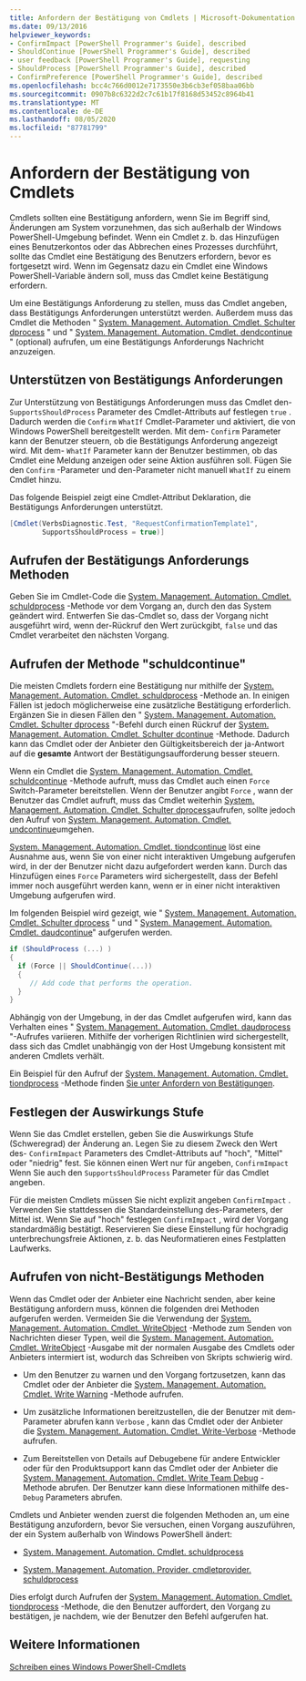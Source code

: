 ```yaml
---
title: Anfordern der Bestätigung von Cmdlets | Microsoft-Dokumentation
ms.date: 09/13/2016
helpviewer_keywords:
- ConfirmImpact [PowerShell Programmer's Guide], described
- ShouldContinue [PowerShell Programmer's Guide], described
- user feedback [PowerShell Programmer's Guide], requesting
- ShouldProcess [PowerShell Programmer's Guide], described
- ConfirmPreference [PowerShell Programmer's Guide], described
ms.openlocfilehash: bcc4c766d0012e7173550e3b6cb3ef058baa06bb
ms.sourcegitcommit: 0907b8c6322d2c7c61b17f8168d53452c8964b41
ms.translationtype: MT
ms.contentlocale: de-DE
ms.lasthandoff: 08/05/2020
ms.locfileid: "87781799"
---
```

# <a name="requesting-confirmation-from-cmdlets"></a>Anfordern der Bestätigung von Cmdlets

Cmdlets sollten eine Bestätigung anfordern, wenn Sie im Begriff sind, Änderungen am System vorzunehmen, das sich außerhalb der Windows PowerShell-Umgebung befindet. Wenn ein Cmdlet z. b. das Hinzufügen eines Benutzerkontos oder das Abbrechen eines Prozesses durchführt, sollte das Cmdlet eine Bestätigung des Benutzers erfordern, bevor es fortgesetzt wird. Wenn im Gegensatz dazu ein Cmdlet eine Windows PowerShell-Variable ändern soll, muss das Cmdlet keine Bestätigung erfordern.

Um eine Bestätigungs Anforderung zu stellen, muss das Cmdlet angeben, dass Bestätigungs Anforderungen unterstützt werden. Außerdem muss das Cmdlet die Methoden " [System. Management. Automation. Cmdlet. Schulter dprocess](/dotnet/api/System.Management.Automation.Cmdlet.ShouldProcess) " und " [System. Management. Automation. Cmdlet. dendcontinue](/dotnet/api/System.Management.Automation.Cmdlet.ShouldContinue) " (optional) aufrufen, um eine Bestätigungs Anforderungs Nachricht anzuzeigen.

## <a name="supporting-confirmation-requests"></a>Unterstützen von Bestätigungs Anforderungen

Zur Unterstützung von Bestätigungs Anforderungen muss das Cmdlet den- `SupportsShouldProcess` Parameter des Cmdlet-Attributs auf festlegen `true` . Dadurch werden die `Confirm` `WhatIf` Cmdlet-Parameter und aktiviert, die von Windows PowerShell bereitgestellt werden. Mit dem- `Confirm` Parameter kann der Benutzer steuern, ob die Bestätigungs Anforderung angezeigt wird. Mit dem- `WhatIf` Parameter kann der Benutzer bestimmen, ob das Cmdlet eine Meldung anzeigen oder seine Aktion ausführen soll. Fügen Sie den `Confirm` -Parameter und den-Parameter nicht manuell `WhatIf` zu einem Cmdlet hinzu.

Das folgende Beispiel zeigt eine Cmdlet-Attribut Deklaration, die Bestätigungs Anforderungen unterstützt.

```csharp
[Cmdlet(VerbsDiagnostic.Test, "RequestConfirmationTemplate1",
        SupportsShouldProcess = true)]
```

## <a name="calling-the-confirmation-request-methods"></a>Aufrufen der Bestätigungs Anforderungs Methoden

Geben Sie im Cmdlet-Code die [System. Management. Automation. Cmdlet. schuldprocess](/dotnet/api/System.Management.Automation.Cmdlet.ShouldProcess) -Methode vor dem Vorgang an, durch den das System geändert wird. Entwerfen Sie das-Cmdlet so, dass der Vorgang nicht ausgeführt wird, wenn der-Rückruf den Wert zurückgibt, `false` und das Cmdlet verarbeitet den nächsten Vorgang.

## <a name="calling-the-shouldcontinue-method"></a>Aufrufen der Methode "schuldcontinue"

Die meisten Cmdlets fordern eine Bestätigung nur mithilfe der [System. Management. Automation. Cmdlet. schuldprocess](/dotnet/api/System.Management.Automation.Cmdlet.ShouldProcess) -Methode an. In einigen Fällen ist jedoch möglicherweise eine zusätzliche Bestätigung erforderlich. Ergänzen Sie in diesen Fällen den " [System. Management. Automation. Cmdlet. Schulter dprocess](/dotnet/api/System.Management.Automation.Cmdlet.ShouldProcess) "-Befehl durch einen Rückruf der [System. Management. Automation. Cmdlet. Schulter dcontinue](/dotnet/api/System.Management.Automation.Cmdlet.ShouldContinue) -Methode. Dadurch kann das Cmdlet oder der Anbieter den Gültigkeitsbereich der ja-Antwort auf die **gesamte** Antwort der Bestätigungsaufforderung besser steuern.

Wenn ein Cmdlet die [System. Management. Automation. Cmdlet. schuldcontinue](/dotnet/api/System.Management.Automation.Cmdlet.ShouldContinue) -Methode aufruft, muss das Cmdlet auch einen `Force` Switch-Parameter bereitstellen. Wenn der Benutzer angibt `Force` , wann der Benutzer das Cmdlet aufruft, muss das Cmdlet weiterhin [System. Management. Automation. Cmdlet. Schulter dprocess](/dotnet/api/System.Management.Automation.Cmdlet.ShouldProcess)aufrufen, sollte jedoch den Aufruf von [System. Management. Automation. Cmdlet. undcontinue](/dotnet/api/System.Management.Automation.Cmdlet.ShouldContinue)umgehen.

[System. Management. Automation. Cmdlet. tiondcontinue](/dotnet/api/System.Management.Automation.Cmdlet.ShouldContinue) löst eine Ausnahme aus, wenn Sie von einer nicht interaktiven Umgebung aufgerufen wird, in der der Benutzer nicht dazu aufgefordert werden kann. Durch das Hinzufügen eines `Force` Parameters wird sichergestellt, dass der Befehl immer noch ausgeführt werden kann, wenn er in einer nicht interaktiven Umgebung aufgerufen wird.

Im folgenden Beispiel wird gezeigt, wie " [System. Management. Automation. Cmdlet. Schulter dprocess](/dotnet/api/System.Management.Automation.Cmdlet.ShouldProcess) " und " [System. Management. Automation. Cmdlet. daudcontinue](/dotnet/api/System.Management.Automation.Cmdlet.ShouldContinue)" aufgerufen werden.

```csharp
if (ShouldProcess (...) )
{
  if (Force || ShouldContinue(...))
  {
     // Add code that performs the operation.
  }
}
```

Abhängig von der Umgebung, in der das Cmdlet aufgerufen wird, kann das Verhalten eines " [System. Management. Automation. Cmdlet. daudprocess](/dotnet/api/System.Management.Automation.Cmdlet.ShouldProcess) "-Aufrufes variieren. Mithilfe der vorherigen Richtlinien wird sichergestellt, dass sich das Cmdlet unabhängig von der Host Umgebung konsistent mit anderen Cmdlets verhält.

Ein Beispiel für den Aufruf der [System. Management. Automation. Cmdlet. tiondprocess](/dotnet/api/System.Management.Automation.Cmdlet.ShouldProcess) -Methode finden [Sie unter Anfordern von Bestätigungen](./how-to-request-confirmations.md).

## <a name="specify-the-impact-level"></a>Festlegen der Auswirkungs Stufe

Wenn Sie das Cmdlet erstellen, geben Sie die Auswirkungs Stufe (Schweregrad) der Änderung an. Legen Sie zu diesem Zweck den Wert des- `ConfirmImpact` Parameters des Cmdlet-Attributs auf "hoch", "Mittel" oder "niedrig" fest. Sie können einen Wert nur für angeben, `ConfirmImpact` Wenn Sie auch den `SupportsShouldProcess` Parameter für das Cmdlet angeben.

Für die meisten Cmdlets müssen Sie nicht explizit angeben `ConfirmImpact` .  Verwenden Sie stattdessen die Standardeinstellung des-Parameters, der Mittel ist. Wenn Sie auf "hoch" festlegen `ConfirmImpact` , wird der Vorgang standardmäßig bestätigt. Reservieren Sie diese Einstellung für hochgradig unterbrechungsfreie Aktionen, z. b. das Neuformatieren eines Festplatten Laufwerks.

## <a name="calling-non-confirmation-methods"></a>Aufrufen von nicht-Bestätigungs Methoden

Wenn das Cmdlet oder der Anbieter eine Nachricht senden, aber keine Bestätigung anfordern muss, können die folgenden drei Methoden aufgerufen werden. Vermeiden Sie die Verwendung der [System. Management. Automation. Cmdlet. WriteObject](/dotnet/api/System.Management.Automation.Cmdlet.WriteObject) -Methode zum Senden von Nachrichten dieser Typen, weil die [System. Management. Automation. Cmdlet. WriteObject](/dotnet/api/System.Management.Automation.Cmdlet.WriteObject) -Ausgabe mit der normalen Ausgabe des Cmdlets oder Anbieters intermiert ist, wodurch das Schreiben von Skripts schwierig wird.

- Um den Benutzer zu warnen und den Vorgang fortzusetzen, kann das Cmdlet oder der Anbieter die [System. Management. Automation. Cmdlet. Write Warning](/dotnet/api/System.Management.Automation.Cmdlet.WriteWarning) -Methode aufrufen.

- Um zusätzliche Informationen bereitzustellen, die der Benutzer mit dem-Parameter abrufen kann `Verbose` , kann das Cmdlet oder der Anbieter die [System. Management. Automation. Cmdlet. Write-Verbose](/dotnet/api/System.Management.Automation.Cmdlet.WriteVerbose) -Methode aufrufen.

- Zum Bereitstellen von Details auf Debugebene für andere Entwickler oder für den Produktsupport kann das Cmdlet oder der Anbieter die [System. Management. Automation. Cmdlet. Write Team Debug](/dotnet/api/System.Management.Automation.Cmdlet.WriteDebug) -Methode abrufen. Der Benutzer kann diese Informationen mithilfe des- `Debug` Parameters abrufen.

Cmdlets und Anbieter wenden zuerst die folgenden Methoden an, um eine Bestätigung anzufordern, bevor Sie versuchen, einen Vorgang auszuführen, der ein System außerhalb von Windows PowerShell ändert:

- [System. Management. Automation. Cmdlet. schuldprocess](/dotnet/api/System.Management.Automation.Cmdlet.ShouldProcess)

- [System. Management. Automation. Provider. cmdletprovider. schuldprocess](/dotnet/api/System.Management.Automation.Provider.CmdletProvider.ShouldProcess)

Dies erfolgt durch Aufrufen der [System. Management. Automation. Cmdlet. tiondprocess](/dotnet/api/System.Management.Automation.Cmdlet.ShouldProcess) -Methode, die den Benutzer auffordert, den Vorgang zu bestätigen, je nachdem, wie der Benutzer den Befehl aufgerufen hat.

## <a name="see-also"></a>Weitere Informationen

[Schreiben eines Windows PowerShell-Cmdlets](./writing-a-windows-powershell-cmdlet.md)
